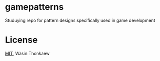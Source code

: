 # gamepatterns
Studuying repo for pattern designs specifically used in game development

# License
[MIT](https://github.com/haxpor/gamepatterns/blob/master/LICENSE), Wasin Thonkaew
